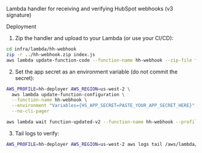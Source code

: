 Lambda handler for receiving and verifying HubSpot webhooks (v3 signature)

Deployment

1. Zip the handler and upload to your Lambda (or use your CI/CD):

```bash
cd infra/lambda/hh-webhook
zip -r ../hh-webhook.zip index.js
aws lambda update-function-code --function-name hh-webhook --zip-file fileb://../hh-webhook.zip --profile hh-deployer --region us-west-2
```

2. Set the app secret as an environment variable (do not commit the secret):

```bash
AWS_PROFILE=hh-deployer AWS_REGION=us-west-2 \
  aws lambda update-function-configuration \
  --function-name hh-webhook \
  --environment "Variables={HS_APP_SECRET=PASTE_YOUR_APP_SECRET_HERE}" \
  --no-cli-pager

aws lambda wait function-updated-v2 --function-name hh-webhook --profile hh-deployer --region us-west-2
```

3. Tail logs to verify:

```bash
AWS_PROFILE=hh-deployer AWS_REGION=us-west-2 aws logs tail /aws/lambda/hh-webhook --follow
```
